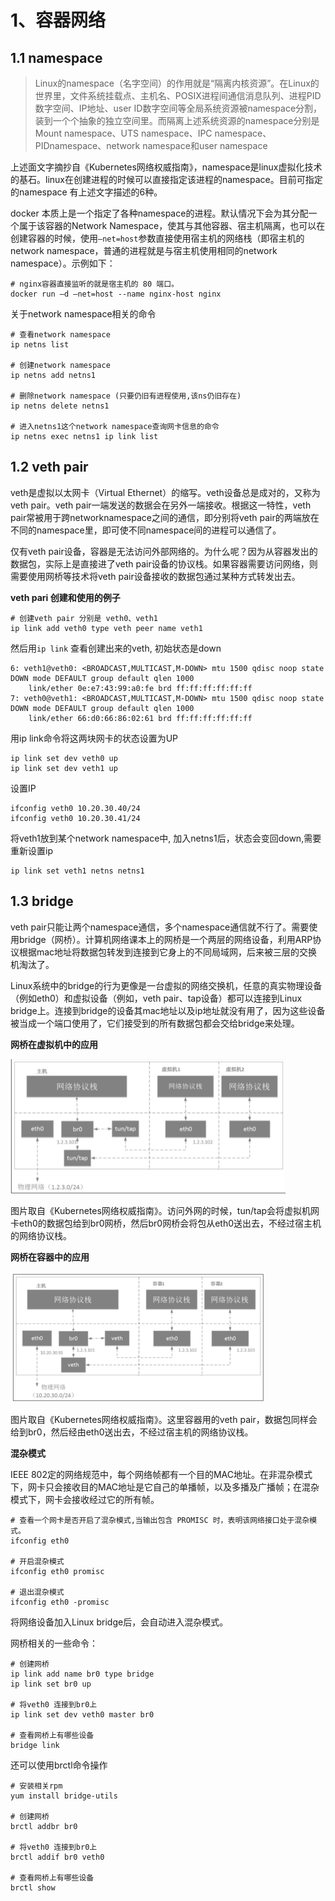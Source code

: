 

# 1、容器网络



## 1.1 namespace

> Linux的namespace（名字空间）的作用就是“隔离内核资源”。在Linux的世界里，文件系统挂载点、主机名、POSIX进程间通信消息队列、进程PID数字空间、IP地址、user ID数字空间等全局系统资源被namespace分割，装到一个个抽象的独立空间里。而隔离上述系统资源的namespace分别是Mount namespace、UTS namespace、IPC namespace、PIDnamespace、network namespace和user namespace

上述面文字摘抄自《Kubernetes网络权威指南》，namespace是linux虚拟化技术的基石。linux在创建进程的时候可以直接指定该进程的namespace。目前可指定的namespace 有上述文字描述的6种。



docker 本质上是一个指定了各种namespace的进程。默认情况下会为其分配一个属于该容器的Network Namespace，使其与其他容器、宿主机隔离，也可以在创建容器的时候，使用`–net=host`参数直接使用宿主机的网络栈（即宿主机的network namespace，普通的进程就是与宿主机使用相同的network namespace）。示例如下：

```shell
# nginx容器直接监听的就是宿主机的 80 端口。
docker run –d –net=host --name nginx-host nginx
```



关于network namespace相关的命令

```shell
# 查看network namespace
ip netns list

# 创建network namespace
ip netns add netns1

# 删除network namespace (只要仍旧有进程使用,该ns仍旧存在)
ip netns delete netns1

# 进入netns1这个network namespace查询网卡信息的命令
ip netns exec netns1 ip link list
```



## 1.2 veth pair

veth是虚拟以太网卡（Virtual Ethernet）的缩写。veth设备总是成对的，又称为veth pair。veth pair一端发送的数据会在另外一端接收。根据这一特性，veth pair常被用于跨networknamespace之间的通信，即分别将veth pair的两端放在不同的namespace里，即可使不同namespace间的进程可以通信了。

仅有veth pair设备，容器是无法访问外部网络的。为什么呢？因为从容器发出的数据包，实际上是直接进了veth pair设备的协议栈。如果容器需要访问网络，则需要使用网桥等技术将veth pair设备接收的数据包通过某种方式转发出去。



**veth pari 创建和使用的例子**

```shell
# 创建veth pair 分别是 veth0、veth1
ip link add veth0 type veth peer name veth1
```

然后用`ip link` 查看创建出来的veth, 初始状态是down

```shell
6: veth1@veth0: <BROADCAST,MULTICAST,M-DOWN> mtu 1500 qdisc noop state DOWN mode DEFAULT group default qlen 1000
    link/ether 0e:e7:43:99:a0:fe brd ff:ff:ff:ff:ff:ff
7: veth0@veth1: <BROADCAST,MULTICAST,M-DOWN> mtu 1500 qdisc noop state DOWN mode DEFAULT group default qlen 1000
    link/ether 66:d0:66:86:02:61 brd ff:ff:ff:ff:ff:ff
```

用ip link命令将这两块网卡的状态设置为UP

```shell
ip link set dev veth0 up
ip link set dev veth1 up
```

设置IP

```shell
ifconfig veth0 10.20.30.40/24
ifconfig veth0 10.20.30.41/24
```

将veth1放到某个network namespace中, 加入netns1后，状态会变回down,需要重新设置ip

```
ip link set veth1 netns netns1
```



## 1.3 bridge

veth pair只能让两个namespace通信，多个namespace通信就不行了。需要使用bridge（网桥）。计算机网络课本上的网桥是一个两层的网络设备，利用ARP协议根据mac地址将数据包转发到连接到它身上的不同局域网，后来被三层的交换机淘汰了。

Linux系统中的bridge的行为更像是一台虚拟的网络交换机，任意的真实物理设备（例如eth0）和虚拟设备（例如，veth pair、tap设备）都可以连接到Linux bridge上。连接到bridge的设备其mac地址以及ip地址就没有用了，因为这些设备被当成一个端口使用了，它们接受到的所有数据包都会交给bridge来处理。

**网桥在虚拟机中的应用**

<img src="k8s网络/image-20220111142204941.png" alt="image-20220111142204941" style="zoom:50%;" />



图片取自《Kubernetes网络权威指南》。访问外网的时候，tun/tap会将虚拟机网卡eth0的数据包给到br0网桥，然后br0网桥会将包从eth0送出去，不经过宿主机的网络协议栈。



**网桥在容器中的应用**

<img src="k8s网络/image-20220111142708310.png" alt="image-20220111142708310" style="zoom:50%;" />

图片取自《Kubernetes网络权威指南》。这里容器用的veth pair，数据包同样会给到br0，然后经由eth0送出去，不经过宿主机的网络协议栈。





**混杂模式**

IEEE 802定的网络规范中，每个网络帧都有一个目的MAC地址。在非混杂模式下，网卡只会接收目的MAC地址是它自己的单播帧，以及多播及广播帧；在混杂模式下，网卡会接收经过它的所有帧。

```shell
# 查看一个网卡是否开启了混杂模式,当输出包含 PROMISC 时，表明该网络接口处于混杂模式。
ifconfig eth0

# 开启混杂模式
ifconfig eth0 promisc

# 退出混杂模式
ifconfig eth0 -promisc

```

将网络设备加入Linux bridge后，会自动进入混杂模式。







网桥相关的一些命令：

```shell
# 创建网桥
ip link add name br0 type bridge
ip link set br0 up 

# 将veth0 连接到br0上
ip link set dev veth0 master br0

# 查看网桥上有哪些设备
bridge link
```

还可以使用brctl命令操作

```shell
# 安装相关rpm
yum install bridge-utils

# 创建网桥
brctl addbr br0

# 将veth0 连接到br0上
brctl addif br0 veth0

# 查看网桥上有哪些设备
brctl show
```



